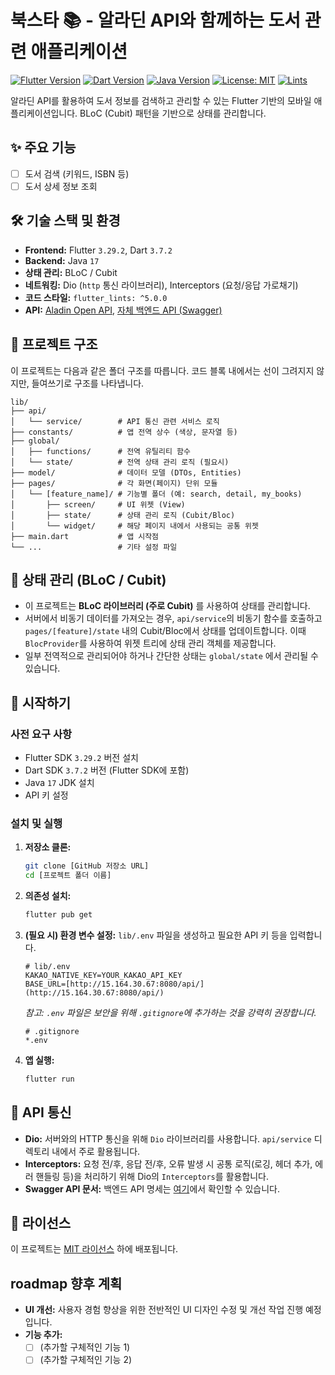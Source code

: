 # 북스타 📚 - 알라딘 API와 함께하는 도서 관련 애플리케이션

[![Flutter Version](https://img.shields.io/badge/Flutter-3.29.2-blue.svg)](https://flutter.dev/)
[![Dart Version](https://img.shields.io/badge/Dart-3.7.2-blue.svg)](https://dart.dev/)
[![Java Version](https://img.shields.io/badge/Java-17-orange.svg)](https://www.oracle.com/java/technologies/javase/jdk17-archive-downloads.html)
[![License: MIT](https://img.shields.io/badge/License-MIT-yellow.svg)](https://opensource.org/licenses/MIT)
[![Lints](https://img.shields.io/badge/Lints-flutter__lints_v5.0.0-blueviolet.svg)](https://pub.dev/packages/flutter_lints)

알라딘 API를 활용하여 도서 정보를 검색하고 관리할 수 있는 Flutter 기반의 모바일 애플리케이션입니다. BLoC (Cubit) 패턴을 기반으로 상태를 관리합니다.

## ✨ 주요 기능

* [ ] 도서 검색 (키워드, ISBN 등)
* [ ] 도서 상세 정보 조회

## 🛠️ 기술 스택 및 환경

* **Frontend:** Flutter `3.29.2`, Dart `3.7.2`
* **Backend:** Java `17`
* **상태 관리:** BLoC / Cubit
* **네트워킹:** Dio (`http` 통신 라이브러리), Interceptors (요청/응답 가로채기)
* **코드 스타일:** `flutter_lints: ^5.0.0`
* **API:** [Aladin Open API](https://www.aladin.co.kr/ttb/api/Default.aspx), [자체 백엔드 API (Swagger)](http://15.164.30.67:8080/api/)

## 📂 프로젝트 구조

이 프로젝트는 다음과 같은 폴더 구조를 따릅니다. 코드 블록 내에서는 선이 그려지지 않지만, 들여쓰기로 구조를 나타냅니다.

```text
lib/
├── api/
│   └── service/        # API 통신 관련 서비스 로직
├── constants/          # 앱 전역 상수 (색상, 문자열 등)
├── global/
│   ├── functions/      # 전역 유틸리티 함수
│   └── state/          # 전역 상태 관리 로직 (필요시)
├── model/              # 데이터 모델 (DTOs, Entities)
├── pages/              # 각 화면(페이지) 단위 모듈
│   └── [feature_name]/ # 기능별 폴더 (예: search, detail, my_books)
│       ├── screen/     # UI 위젯 (View)
│       ├── state/      # 상태 관리 로직 (Cubit/Bloc)
│       └── widget/     # 해당 페이지 내에서 사용되는 공통 위젯
├── main.dart           # 앱 시작점
└── ...                 # 기타 설정 파일
```

## 🧱 상태 관리 (BLoC / Cubit)

* 이 프로젝트는 **BLoC 라이브러리 (주로 Cubit)** 를 사용하여 상태를 관리합니다.
* 서버에서 비동기 데이터를 가져오는 경우, `api/service`의 비동기 함수를 호출하고 `pages/[feature]/state` 내의 Cubit/Bloc에서 상태를 업데이트합니다. 이때 `BlocProvider`를 사용하여 위젯 트리에 상태 관리 객체를 제공합니다.
* 일부 전역적으로 관리되어야 하거나 간단한 상태는 `global/state` 에서 관리될 수 있습니다.

## 🚀 시작하기

### 사전 요구 사항

* Flutter SDK `3.29.2` 버전 설치
* Dart SDK `3.7.2` 버전 (Flutter SDK에 포함)
* Java `17` JDK 설치
* API 키 설정

### 설치 및 실행

1.  **저장소 클론:**
    ```bash
    git clone [GitHub 저장소 URL]
    cd [프로젝트 폴더 이름]
    ```
2.  **의존성 설치:**
    ```bash
    flutter pub get
    ```
3.  **(필요 시) 환경 변수 설정:**
    `lib/.env` 파일을 생성하고 필요한 API 키 등을 입력합니다.
    ```dotenv
    # lib/.env
    KAKAO_NATIVE_KEY=YOUR_KAKAO_API_KEY
    BASE_URL=[http://15.164.30.67:8080/api/](http://15.164.30.67:8080/api/)
    ```
    _참고: `.env` 파일은 보안을 위해 `.gitignore`에 추가하는 것을 강력히 권장합니다._
    ```gitignore
    # .gitignore
    *.env
    ```

4.  **앱 실행:**
    ```bash
    flutter run
    ```

## 📡 API 통신

* **Dio:** 서버와의 HTTP 통신을 위해 `Dio` 라이브러리를 사용합니다. `api/service` 디렉토리 내에서 주로 활용됩니다.
* **Interceptors:** 요청 전/후, 응답 전/후, 오류 발생 시 공통 로직(로깅, 헤더 추가, 에러 핸들링 등)을 처리하기 위해 Dio의 `Interceptors`를 활용합니다.
* **Swagger API 문서:** 백엔드 API 명세는 [여기](http://15.164.30.67:8080/api/)에서 확인할 수 있습니다.

## 📜 라이선스

이 프로젝트는 [MIT 라이선스](./LICENSE) 하에 배포됩니다.

##  roadmap 향후 계획

* **UI 개선:** 사용자 경험 향상을 위한 전반적인 UI 디자인 수정 및 개선 작업 진행 예정입니다.
* **기능 추가:**
    * [ ] (추가할 구체적인 기능 1)
    * [ ] (추가할 구체적인 기능 2)
